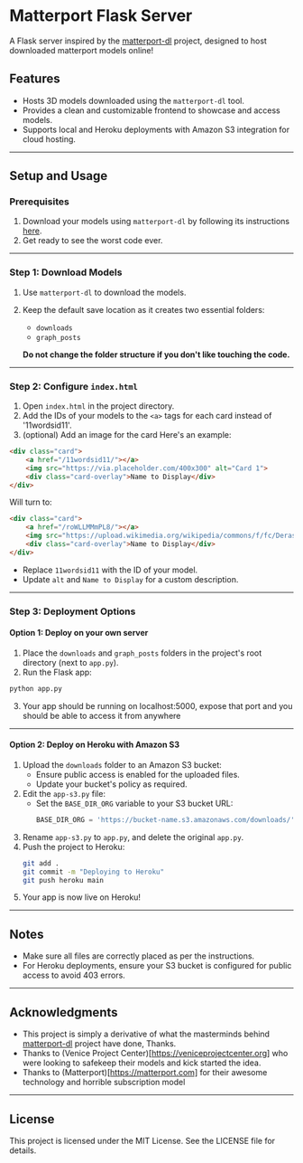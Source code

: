 # Matterport Flask Server

A Flask server inspired by the [matterport-dl](https://github.com/rebane2001/matterport-dl) project, designed to host downloaded matterport models online!

## Features

- Hosts 3D models downloaded using the `matterport-dl` tool.
- Provides a clean and customizable frontend to showcase and access models.
- Supports local and Heroku deployments with Amazon S3 integration for cloud hosting.

---

## Setup and Usage

### Prerequisites
1. Download your models using `matterport-dl` by following its instructions [here](https://github.com/rebane2001/matterport-dl).
2. Get ready to see the worst code ever.

---

### Step 1: Download Models
1. Use `matterport-dl` to download the models.
2. Keep the default save location as it creates two essential folders:
   - `downloads`
   - `graph_posts`

   **Do not change the folder structure if you don't like touching the code.**

---

### Step 2: Configure `index.html`
1. Open `index.html` in the project directory.
2. Add the IDs of your models to the `<a>` tags for each card instead of '11wordsid11'.
3. (optional) Add an image for the card
Here's an example:

```html
<div class="card">
    <a href="/11wordsid11/"></a>
    <img src="https://via.placeholder.com/400x300" alt="Card 1">
    <div class="card-overlay">Name to Display</div>
</div>
```

Will turn to:
```html
<div class="card">
    <a href="/roWLLMMmPL8/"></a>
    <img src="https://upload.wikimedia.org/wikipedia/commons/f/fc/Deras-TreeHouse.JPG" alt="Card 1">
    <div class="card-overlay">Name to Display</div>
</div>
```

- Replace `11wordsid11` with the ID of your model.
- Update `alt` and `Name to Display` for a custom description.

---

### Step 3: Deployment Options

#### Option 1: Deploy on your own server
1. Place the `downloads` and `graph_posts` folders in the project's root directory (next to `app.py`).
2. Run the Flask app:

```bash
python app.py
```

3. Your app should be running on localhost:5000, expose that port and you should be able to access it from anywhere

---

#### Option 2: Deploy on Heroku with Amazon S3
1. Upload the `downloads` folder to an Amazon S3 bucket:
   - Ensure public access is enabled for the uploaded files.
   - Update your bucket's policy as required.
2. Edit the `app-s3.py` file:
   - Set the `BASE_DIR_ORG` variable to your S3 bucket URL:
     ```python
     BASE_DIR_ORG = 'https://bucket-name.s3.amazonaws.com/downloads/'
     ```
3. Rename `app-s3.py` to `app.py`, and delete the original `app.py`.
4. Push the project to Heroku:
   ```bash
   git add .
   git commit -m "Deploying to Heroku"
   git push heroku main
   ```
5. Your app is now live on Heroku!

---

## Notes
- Make sure all files are correctly placed as per the instructions.
- For Heroku deployments, ensure your S3 bucket is configured for public access to avoid 403 errors.

---

## Acknowledgments
- This project is simply a derivative of what the masterminds behind [matterport-dl](https://github.com/rebane2001/matterport-dl) project have done, Thanks.
- Thanks to (Venice Project Center)[https://veniceprojectcenter.org] who were looking to safekeep their models and kick started the idea.
- Thanks to (Matterport)[https://matterport.com] for their awesome technology and horrible subscription model

---

## License
This project is licensed under the MIT License. See the LICENSE file for details.


